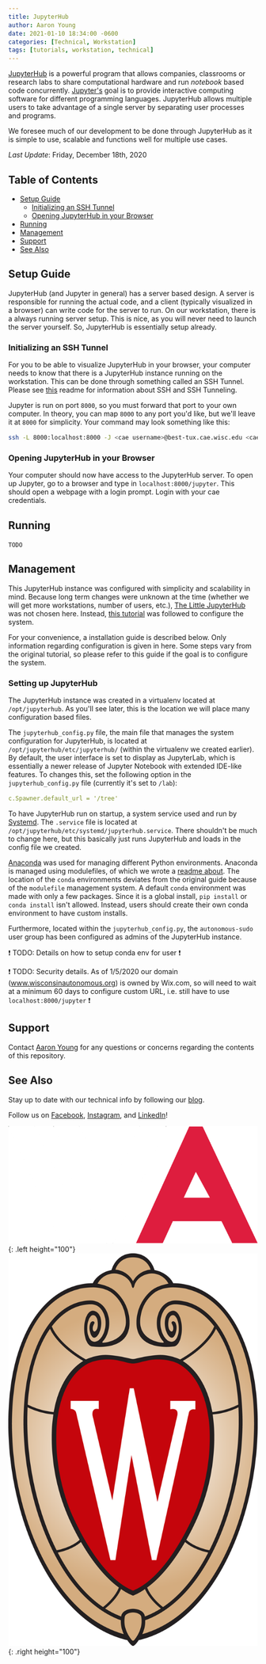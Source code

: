 ```yaml
---
title: JupyterHub
author: Aaron Young
date: 2021-01-10 18:34:00 -0600
categories: [Technical, Workstation]
tags: [tutorials, workstation, technical]
---
```


[JupyterHub](https://jupyter.org/hub) is a powerful program that allows companies, classrooms or research labs to share computational hardware and run _notebook_ based code concurrently. [Jupyter's](https://jupyter.org/index.html) goal is to provide interactive computing software for different programming languages. JupyterHub allows multiple users to take advantage of a single server by separating user processes and programs. 

We foresee much of our development to be done through JupyterHub as it is simple to use, scalable and functions well for multiple use cases.

_Last Update_: Friday, December 18th, 2020

## Table of Contents
- [Setup Guide](#setup-guide)
  - [Initializing an SSH Tunnel](#initializing-an-ssh-tunnel)
  - [Opening JupyterHub in your Browser](#opening-jupyterhub-in-your-browser)
- [Running](#running)
- [Management](#management)
- [Support](#support)
- [See Also](#see-also)

## Setup Guide

JupyterHub (and Jupyter in general) has a server based design. A server is responsible for running the actual code, and a client (typically visualized in a browser) can write code for the server to run. On our workstation, there is a always running server setup. This is nice, as you will never need to launch the server yourself. So, JupyterHub is essentially setup already.

### Initializing an SSH Tunnel

For you to be able to visualize JupyterHub in your browser, your computer needs to know that there is a JupyterHub instance running on the workstation. This can be done through something called an SSH Tunnel. Please see [this](/wa_wiki/technical/SSH.html) readme for information about SSH and SSH Tunneling.

Jupyter is run on port `8000`, so you must forward that port to your own computer. In theory, you can map `8000` to any port you'd like, but we'll leave it at `8000` for simplicity. Your command may look something like this:
```bash
ssh -L 8000:localhost:8000 -J <cae username>@best-tux.cae.wisc.edu <cae username>@carproject-06.engr.wisc.edu
```

### Opening JupyterHub in your Browser

Your computer should now have access to the JupyterHub server. To open up Jupyter, go to a browser and type in `localhost:8000/jupyter`. This should open a webpage with a login prompt. Login with your cae credentials.

## Running

`TODO`

## Management

This JupyterHub instance was configured with simplicity and scalability in mind. Because long term changes were unknown at the time (whether we will get more workstations, number of users, etc.), [The Little JupyterHub](https://tljh.jupyter.org/en/latest/) was not chosen here. Instead, [this tutorial](https://jupyterhub.readthedocs.io/en/stable/installation-guide-hard.html) was followed to configure the system.

For your convenience, a installation guide is described below. Only information regarding configuration is given in here. Some steps vary from the original tutorial, so please refer to this guide if the goal is to configure the system.

### Setting up JupyterHub

The JupyterHub instance was created in a virtualenv located at `/opt/jupyterhub`. As you'll see later, this is the location we will place many configuration based files.

The `jupyterhub_config.py` file, the main file that manages the system configuration for JupyterHub, is located at `/opt/jupyterhub/etc/jupyterhub/` (within the virtualenv we created earlier). By default, the user interface is set to display as JupyterLab, which is essentially a newer release of Jupyter Notebook with extended IDE-like features. To changes this, set the following option in the `jupyterhub_config.py` file (currently it's set to `/lab`):
```yaml
c.Spawner.default_url = '/tree'
```

To have JupyterHub run on startup, a system service used and run by [Systemd](https://man7.org/linux/man-pages/man1/systemd.1.html). The `.service` file is located at `/opt/jupyterhub/etc/systemd/jupyterhub.service`. There shouldn't be much to change here, but this basically just runs JupyterHub and loads in the config file we created.

[Anaconda](https://docs.conda.io/en/latest/) was used for managing different Python environments. Anaconda is managed using modulefiles, of which we wrote a [readme about](/wa_wiki/technical/Modules.html). The location of the `conda` environments deviates from the original guide because of the `modulefile` management system. A default `conda` environment was made with only a few packages. Since it is a global install, `pip install` or `conda install` isn't allowed. Instead, users should create their own conda environment to have custom installs.

Furthermore, located within the `jupyterhub_config.py`, the `autonomous-sudo` user group has been configured as admins of the JupyterHub instance.

:exclamation: TODO: Details on how to setup conda env for user :exclamation:

:exclamation: TODO: Security details. As of 1/5/2020 our domain (www.wisconsinautonomous.org) is owned by Wix.com, so will need to wait at a minimum 60 days to configure custom URL, i.e. still have to use `localhost:8000/jupyter` :exclamation:

## Support

Contact [Aaron Young](aryoung5@wisc.edu) for any questions or concerns regarding the contents of this repository.

## See Also

Stay up to date with our technical info by following our [blog](https://www.wisconsinautonomous.org/blog).

Follow us on [Facebook](https://www.facebook.com/wisconsinautonomous/), [Instagram](https://www.instagram.com/wisconsinautonomous/), and [LinkedIn](https://www.linkedin.com/company/wisconsin-autonomous/about/)!

![WA Logo](/assets/img/logos/wa-white.png){: .left height="100"}
![Wisconsin Crest](/assets/img/logos/uw-crest.png){: .right height="100"}